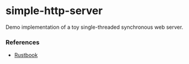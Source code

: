 # simple-http-server

Demo implementation of a toy single-threaded synchronous web server.

### References

* [Rustbook](https://doc.rust-lang.org/book/ch20-00-final-project-a-web-server.html)

